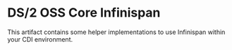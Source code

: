 # DS/2 OSS Core Infinispan

This artifact contains some helper implementations to use Infinispan within your CDI environment.
